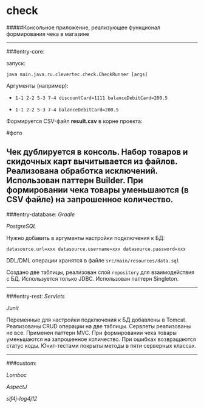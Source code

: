 # check
#####Консольное приложение, реализующее функционал формирования чека в магазине

---
###entry-core:

запуск:

```
java main.java.ru.clevertec.check.CheckRunner [args]
```

Аргументы (например):

* `1-1 2-2 5-3 7-4 discountCard=1111 balanceDebitCard=200.5`

* `1-1 2-2 5-3 7-4 balanceDebitCard=200.5`

Формируется CSV-файл **result.csv** в корне проекта:

#фото

Чек дублируется в консоль. Набор товаров и скидочных карт вычитывается из файлов.
Реализована обработка исключений. Использован паттерн Builder. 
При формировании чека товары уменьшаются (в CSV файле) на запрошенное количество.
---
###entry-database:
*Gradle*

*PostgreSQL*


Нужно добавить в аргументы настройки подключения к БД:

`datasource.url=xxx datasource.username=xxx datasource.password=xxx`

DDL/DML операции хранятся в файле `src/main/resources/data.sql`

Создано две таблицы, реализован слой `repository` для взаимодействия с БД. 
Используется только JDBC. Использован паттерн Singleton.

---
###entry-rest:
*Servlets*

*Junit*

Переменные для настройки подключения к БД добавлены в Tomcat.
Реализованы CRUD операции на две таблицы. Сервлеты реализованы не все.
 Применен паттерн MVC. При формировании чека товары уменьшаются 
на запрошенное количество.
При ошибках возвращаются статус коды. 
Юнит-тестами покрыты методы в пяти серверных классах.

---
###custom:

*Lomboc*

*AspectJ*

*slf4j-log4j12*



